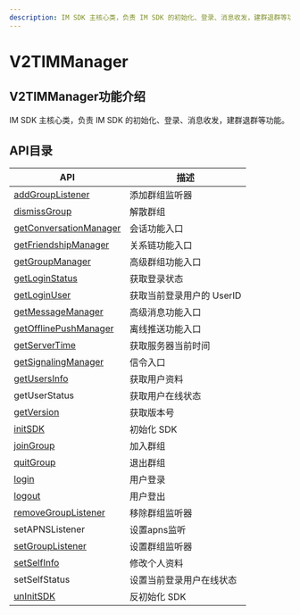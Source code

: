 ```yaml
---
description: IM SDK 主核心类，负责 IM SDK 的初始化、登录、消息收发，建群退群等功能。
---
```


# V2TIMManager

## V2TIMManager功能介绍

IM SDK 主核心类，负责 IM SDK 的初始化、登录、消息收发，建群退群等功能。

## API目录

| API                                                                        | 描述               |
| -------------------------------------------------------------------------- | ---------------- |
| [addGroupListener](../../api/v2timmanager/addgrouplistener.md)             | 添加群组监听器          |
| [dismissGroup](../../api/v2timmanager/dismissgroup.md)                     | 解散群组             |
| [getConversationManager](../../api/v2timmanager/getconversationmanager.md) | 会话功能入口           |
| [getFriendshipManager](../../api/v2timmanager/getfriendshipmanager.md)     | 关系链功能入口          |
| [getGroupManager](../../api/v2timmanager/getgroupmanager.md)               | 高级群组功能入口         |
| [getLoginStatus](../../api/v2timmanager/getloginstatus.md)                 | 获取登录状态           |
| [getLoginUser](../../api/v2timmanager/getloginuser.md)                     | 获取当前登录用户的 UserID |
| [getMessageManager](../../api/v2timmanager/getmessagemanager.md)           | 高级消息功能入口         |
| [getOfflinePushManager](../../api/v2timmanager/getofflinepushmanager.md)   | 离线推送功能入口         |
| [getServerTime](../../api/v2timmanager/getservertime.md)                   | 获取服务器当前时间        |
| [getSignalingManager](../../api/v2timmanager/getsignalingmanager.md)       | 信令入口             |
| [getUsersInfo](../../api/v2timmanager/getusersinfo.md)                     | 获取用户资料           |
| getUserStatus                                                              | 获取用户在线状态         |
| [getVersion](../../api/v2timmanager/getversion.md)                         | 获取版本号            |
| [initSDK](../../api/v2timmanager/initsdk.md)                               | 初始化 SDK          |
| [joinGroup](../../api/v2timmanager/joingroup.md)                           | 加入群组             |
| [quitGroup](../../api/v2timmanager/quitgroup.md)                           | 退出群组             |
| [login](../../api/v2timmanager/login.md)                                   | 用户登录             |
| [logout](../../api/v2timmanager/logout.md)                                 | 用户登出             |
| [removeGroupListener](../../api/v2timmanager/removegrouplistener.md)       | 移除群组监听器          |
| setAPNSListener                                                            | 设置apns监听         |
| [setGroupListener](../../api/v2timmanager/setgrouplistener.md)             | 设置群组监听器          |
| [setSelfInfo](../../api/v2timmanager/setselfinfo.md)                       | 修改个人资料           |
| setSelfStatus                                                              | 设置当前登录用户在线状态     |
| [unInitSDK](../../api/v2timmanager/uninitsdk.md)                           | 反初始化 SDK         |
